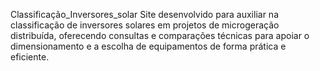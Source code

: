 Classificação_Inversores_solar
Site desenvolvido para auxiliar na classificação de inversores solares em projetos de microgeração distribuída, oferecendo consultas e comparações técnicas para apoiar o dimensionamento e a escolha de equipamentos de forma prática e eficiente.
